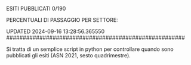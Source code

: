 ESITI PUBBLICATI 0/190 

PERCENTUALI DI PASSAGGIO PER SETTORE:

UPDATED 2024-09-16 13:28:56.365550
###################################################### 

Si tratta di un semplice script in python per controllare quando sono pubblicati gli esiti (ASN 2021, sesto quadrimestre).

